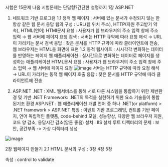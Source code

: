 시험은 15문제 나옴 시험문제는 단답형?간단한 설명까지
1장 ASP.NET
  
1. 네트워크 기반 프로그램
1.1 정적 웹 페이지 : 서버에 있는 문서가 수정되지 않는 한 항상 같은 웹 문서 응답
웹의 구성 : URL(웹 위치 주소), HTTP(자원 주고받기 약속), HTML(언어) 
HTMl문서 요청 : 사용자가 웹 브라우저의 주소 입력 창에 주소 입력 → 웹 서버에 페이지 요청
검색 : 서버는 HTTP 규약에 따라 요청 해석 → URL이 가리키는 문서 검색
응답 : 찾은 문서를 HTTP 규약에 따라 클라이언트에 전송, 웹 브라우저는 HTML을 화면에 표현
1.2 동적 웹사이트 : 시시각각 변화하는 데이터를 반영하는 페이지
웹 애플리케이션 : 실시간으로 변화하는 데이터로 페이지를 생성하는 애플리케이션
HTML문서 요청 : 사용자가 웹 브라우저의 주소 입력 창에 주소 입력 → 웹 서버에 페이지 요청
![image](https://github.com/gryrryfh/web-programming/assets/50912987/8621d2e4-120d-45a0-81dd-2c4700914f24)
서버는 HTTP 규약에 따라 요청 해석 → URL이 가리키는 동적 웹 페이지 호출
응답 : 찾은 문서를 HTTP 규약에 따라 클라이언트에 전송
  
3. ASP.NET
.NET : XML 웹서비스를 통해 서로 다른 시스템을 통합하기 위한 제반환경 및 기반
.NET Framework: .NET의 목적을 실현하기 위한 요소 기술들이 통합된기초 환경
ASP.NET : 웹 애플리케이션 개발 언어 중 하나
.NET(or platform) > .NET framework > ASP.NET
특징 : 이벤트 기반 프로그래밍, 컨트롤 기반 페이지, 언어 독립적인 플랫폼, code-behind 모델, 성능향상, 다양한 웹 브라우저 지원, 코드 양 감소, 응답시간 감소(암튼 좋음)
설치 : IIS 설치
루트 디렉터리의 문제 : 보안, 공간부족 -> 가상 디렉터리 생성

![image](https://github.com/gryrryfh/web-programming/assets/50912987/af7fe884-a932-44e3-a844-3dd614951bbf)

2장 웹페이지 만들기
2.1 HTML 문서의 구성 : 
3장
4장
5장

속성 : control to validate

